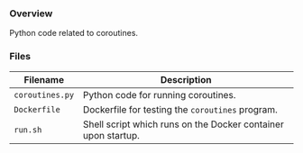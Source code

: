 ### Overview

Python code related to coroutines.

### Files

| Filename                     | Description                                                             |
|------------------------------|-------------------------------------------------------------------------|
| `coroutines.py`              | Python code for running coroutines.                                     |
| `Dockerfile`                 | Dockerfile for testing the `coroutines` program.                        |
| `run.sh`                     | Shell script which runs on the Docker container upon startup.           |